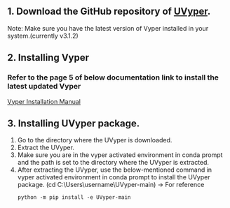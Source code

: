 ## 1. Download the GitHub repository of <a href="https://github.com/BLEND360/UVyper/tree/idc_dev1">UVyper</a>.

Note: Make sure you have the latest version of Vyper installed in your system.(currently v3.1.2)

## 2. Installing Vyper 

### Refer to the page 5 of below documentation link to install the latest updated Vyper

<a href="https://github.com/BLEND360/UVyper/blob/idc_dev1/DS%20AS9%20Vyper%20Installation%20Manual.pdf">Vyper
Installation Manual</a>

## 3. Installing UVyper package.
1. Go to the directory where the UVyper is downloaded.
2. Extract the UVyper.
3. Make sure you are in the vyper activated environment in conda prompt and the path is set to the directory where the UVyper is extracted.
4. After extracting the UVyper, use the below-mentioned command in vyper activated environment in conda prompt to install the UVyper package. (cd C:\Users\username\UVyper-main) -> For reference
    ``` 
    python -m pip install -e UVyper-main
    ```
[//]: # (4. After extracting the UVyper, use the below-mentioned command in vyper activated environment in conda prompt to install the required packages)

[//]: # (    ``` )

[//]: # (    pip install -r UVyper/requirements.txt)

[//]: # (    ```)

[//]: # (5. After installing the required packages, use the below-mentioned command in vyper activated environment in conda prompt to install the UVyper package.)

[//]: # (    ```)

[//]: # (    python -m pip install -e UVyper-main.)

[//]: # (    ```)